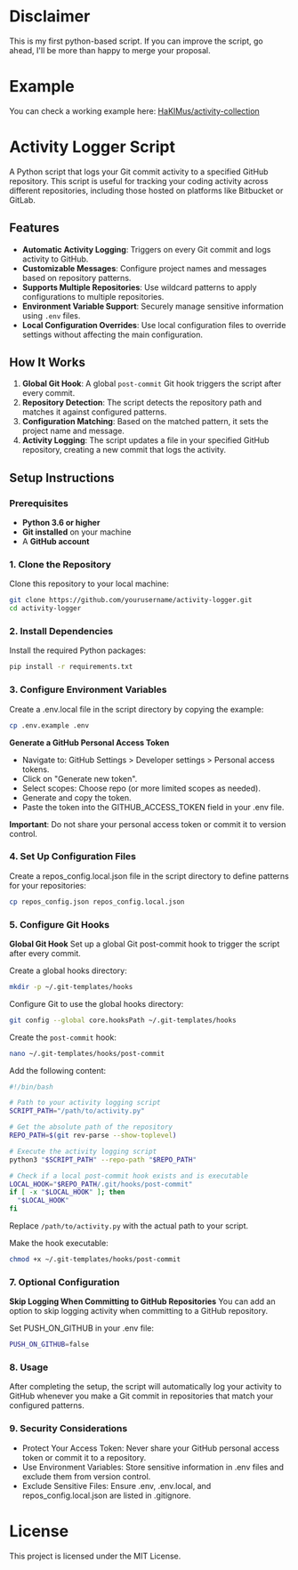 # Disclaimer

This is my first python-based script. If you can improve the script, go ahead, I'll be more than happy to merge your proposal.

# Example

You can check a working example here: [HaKIMus/activity-collection](https://github.com/HaKIMus/activity-collection/tree/main)

# Activity Logger Script

A Python script that logs your Git commit activity to a specified GitHub repository. This script is useful for tracking your coding activity across different repositories, including those hosted on platforms like Bitbucket or GitLab.

## **Features**

- **Automatic Activity Logging**: Triggers on every Git commit and logs activity to GitHub.
- **Customizable Messages**: Configure project names and messages based on repository patterns.
- **Supports Multiple Repositories**: Use wildcard patterns to apply configurations to multiple repositories.
- **Environment Variable Support**: Securely manage sensitive information using `.env` files.
- **Local Configuration Overrides**: Use local configuration files to override settings without affecting the main configuration.

## **How It Works**

1. **Global Git Hook**: A global `post-commit` Git hook triggers the script after every commit.
2. **Repository Detection**: The script detects the repository path and matches it against configured patterns.
3. **Configuration Matching**: Based on the matched pattern, it sets the project name and message.
4. **Activity Logging**: The script updates a file in your specified GitHub repository, creating a new commit that logs the activity.

## **Setup Instructions**

### **Prerequisites**

- **Python 3.6 or higher**
- **Git installed** on your machine
- A **GitHub account**

### **1. Clone the Repository**

Clone this repository to your local machine:

```bash
git clone https://github.com/yourusername/activity-logger.git
cd activity-logger
```

### **2. Install Dependencies**

Install the required Python packages:

```bash
pip install -r requirements.txt
```
### **3. Configure Environment Variables**

Create a .env.local file in the script directory by copying the example:

```bash
cp .env.example .env
```

**Generate a GitHub Personal Access Token**
* Navigate to: GitHub Settings > Developer settings > Personal access tokens.
* Click on "Generate new token".
* Select scopes: Choose repo (or more limited scopes as needed).
* Generate and copy the token.
* Paste the token into the GITHUB_ACCESS_TOKEN field in your .env file.

**Important**: Do not share your personal access token or commit it to version control.

### **4. Set Up Configuration Files**

Create a repos_config.local.json file in the script directory to define patterns for your repositories:

```bash
cp repos_config.json repos_config.local.json
```

### **5. Configure Git Hooks**

**Global Git Hook**
Set up a global Git post-commit hook to trigger the script after every commit.

Create a global hooks directory:
```bash
mkdir -p ~/.git-templates/hooks
```

Configure Git to use the global hooks directory:
```bash
git config --global core.hooksPath ~/.git-templates/hooks
```

Create the `post-commit` hook:
```bash
nano ~/.git-templates/hooks/post-commit
```
Add the following content:
```bash
#!/bin/bash

# Path to your activity logging script
SCRIPT_PATH="/path/to/activity.py"

# Get the absolute path of the repository
REPO_PATH=$(git rev-parse --show-toplevel)

# Execute the activity logging script
python3 "$SCRIPT_PATH" --repo-path "$REPO_PATH"

# Check if a local post-commit hook exists and is executable
LOCAL_HOOK="$REPO_PATH/.git/hooks/post-commit"
if [ -x "$LOCAL_HOOK" ]; then
  "$LOCAL_HOOK"
fi
```
Replace `/path/to/activity.py` with the actual path to your script.

Make the hook executable:
```bash
chmod +x ~/.git-templates/hooks/post-commit
```

### **7. Optional Configuration**

**Skip Logging When Committing to GitHub Repositories**
You can add an option to skip logging activity when committing to a GitHub repository.

Set PUSH_ON_GITHUB in your .env file:
```bash
PUSH_ON_GITHUB=false
```

### **8. Usage**
After completing the setup, the script will automatically log your activity to GitHub whenever you make a Git commit in repositories that match your configured patterns.

### **9. Security Considerations**

* Protect Your Access Token: Never share your GitHub personal access token or commit it to a repository.
* Use Environment Variables: Store sensitive information in .env files and exclude them from version control.
* Exclude Sensitive Files: Ensure .env, .env.local, and repos_config.local.json are listed in .gitignore.

# License
This project is licensed under the MIT License.
